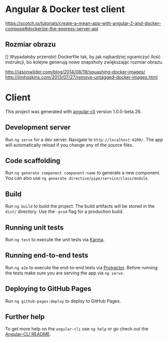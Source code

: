 # Angular & Docker test client

https://scotch.io/tutorials/create-a-mean-app-with-angular-2-and-docker-compose#dockerize-the-express-server-api

## Rozmiar obrazu

[] Wypadałoby przerobić Dockerfile tak, by jak najbardziej ograniczyć ilość instrukcji, bo kolejne generują nowe snapshoty zwiększając rozmiar obrazu. 

http://jasonwilder.com/blog/2014/08/19/squashing-docker-images/
http://jimhoskins.com/2013/07/27/remove-untagged-docker-images.html


# Client

This project was generated with [angular-cli](https://github.com/angular/angular-cli) version 1.0.0-beta.26.

## Development server
Run `ng serve` for a dev server. Navigate to `http://localhost:4200/`. The app will automatically reload if you change any of the source files.

## Code scaffolding

Run `ng generate component component-name` to generate a new component. You can also use `ng generate directive/pipe/service/class/module`.

## Build

Run `ng build` to build the project. The build artifacts will be stored in the `dist/` directory. Use the `-prod` flag for a production build.

## Running unit tests

Run `ng test` to execute the unit tests via [Karma](https://karma-runner.github.io).

## Running end-to-end tests

Run `ng e2e` to execute the end-to-end tests via [Protractor](http://www.protractortest.org/).
Before running the tests make sure you are serving the app via `ng serve`.

## Deploying to GitHub Pages

Run `ng github-pages:deploy` to deploy to GitHub Pages.

## Further help

To get more help on the `angular-cli` use `ng help` or go check out the [Angular-CLI README](https://github.com/angular/angular-cli/blob/master/README.md).
